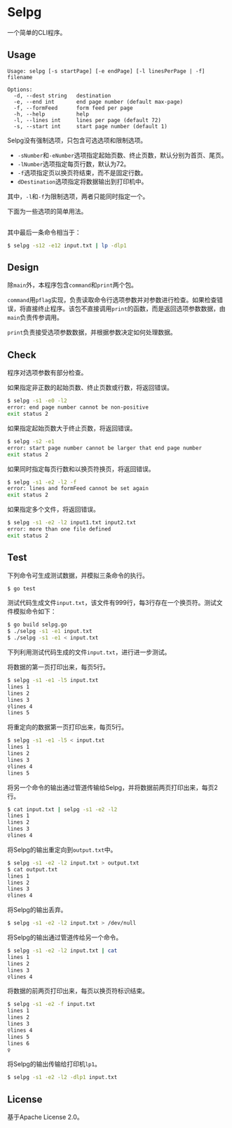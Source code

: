 # Selpg

一个简单的CLI程序。

## Usage

```
Usage: selpg [-s startPage] [-e endPage] [-l linesPerPage | -f] filename

Options:
  -d, --dest string   destination
  -e, --end int       end page number (default max-page)
  -f, --formFeed      form feed per page
  -h, --help          help
  -l, --lines int     lines per page (default 72)
  -s, --start int     start page number (default 1)
```

Selpg没有强制选项，只包含可选选项和限制选项。

* `-sNumber`和`-eNumber`选项指定起始页数、终止页数，默认分别为首页、尾页。
* `-lNumber`选项指定每页行数，默认为72。
* `-f`选项指定页以换页符结束，而不是固定行数。
* `dDestination`选项指定将数据输出到打印机中。

其中，`-l`和`-f`为限制选项，两者只能同时指定一个。

下面为一些选项的简单用法。

```sh

```

其中最后一条命令相当于：

```sh
$ selpg -s12 -e12 input.txt | lp -dlp1
```

## Design

除`main`外，本程序包含`command`和`print`两个包。

`command`用`pflag`实现，负责读取命令行选项参数并对参数进行检查。如果检查错误，将直接终止程序。该包不直接调用`print`的函数，而是返回选项参数数据，由`main`负责传参调用。

`print`负责接受选项参数数据，并根据参数决定如何处理数据。

## Check

程序对选项参数有部分检查。

如果指定非正数的起始页数、终止页数或行数，将返回错误。

```sh
$ selpg -s1 -e0 -l2
error: end page number cannot be non-positive
exit status 2
```

如果指定起始页数大于终止页数，将返回错误。

```sh
$ selpg -s2 -e1
error: start page number cannot be larger that end page number
exit status 2
```

如果同时指定每页行数和以换页符换页，将返回错误。

```sh
$ selpg -s1 -e2 -l2 -f
error: lines and formFeed cannot be set again
exit status 2
```

如果指定多个文件，将返回错误。

```sh
$ selpg -s1 -e2 -l2 input1.txt input2.txt
error: more than one file defined
exit status 2
```

## Test

下列命令可生成测试数据，并模拟三条命令的执行。

```sh
$ go test
```

测试代码生成文件`input.txt`，该文件有999行，每3行存在一个换页符。测试文件模拟命令如下：

```sh
$ go build selpg.go
$ ./selpg -s1 -e1 input.txt
$ ./selpg -s1 -e1 < input.txt
```

下列利用测试代码生成的文件`input.txt`，进行进一步测试。

将数据的第一页打印出来，每页5行。

```sh
$ selpg -s1 -e1 -l5 input.txt
lines 1
lines 2
lines 3
♀lines 4
lines 5
```

将重定向的数据第一页打印出来，每页5行。

```sh
$ selpg -s1 -e1 -l5 < input.txt
lines 1
lines 2
lines 3
♀lines 4
lines 5
```

将另一个命令的输出通过管道传输给Selpg，并将数据前两页打印出来，每页2行。

```sh
$ cat input.txt | selpg -s1 -e2 -l2
lines 1
lines 2
lines 3
♀lines 4
```

将Selpg的输出重定向到`output.txt`中。

```sh
$ selpg -s1 -e2 -l2 input.txt > output.txt
$ cat output.txt
lines 1
lines 2
lines 3
♀lines 4
```

将Selpg的输出丢弃。

```sh
$ selpg -s1 -e2 -l2 input.txt > /dev/null
```

将Selpg的输出通过管道传给另一个命令。

```sh
$ selpg -s1 -e2 -l2 input.txt | cat
lines 1
lines 2
lines 3
♀lines 4
```

将数据的前两页打印出来，每页以换页符标识结束。

```sh
$ selpg -s1 -e2 -f input.txt
lines 1
lines 2
lines 3
♀lines 4
lines 5
lines 6
♀
```

将Selpg的输出传输给打印机`lp1`。

```sh
$ selpg -s1 -e2 -l2 -dlp1 input.txt
```

## License

基于Apache License 2.0。

